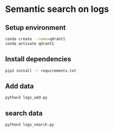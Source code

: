 # Semantic search on logs

## Setup environment

```bash
conda create --name=qdrant1       
conda activate qdrant1                  
```

## Install dependencies

```bash
pip3 install -r requirements.txt
```

## Add data


```bash
python3 logs_add.py
```

## search data

```bash
python3 logs_search.py
```
